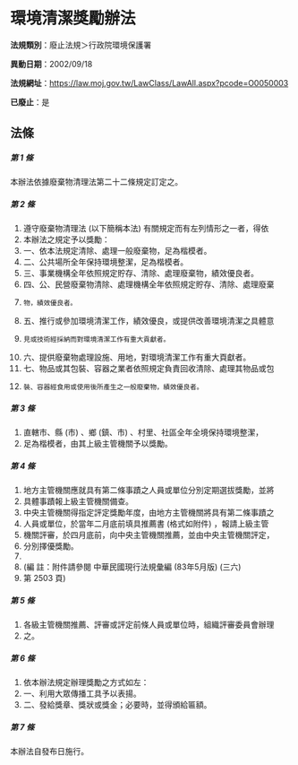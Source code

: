 # 環境清潔獎勵辦法

**法規類別**：廢止法規＞行政院環境保護署

**異動日期**：2002/09/18  

**法規網址**：https://law.moj.gov.tw/LawClass/LawAll.aspx?pcode=O0050003

**已廢止**：是



## 法條
##### 第 1 條
本辦法依據廢棄物清理法第二十二條規定訂定之。

##### 第 2 條
1. 遵守廢棄物清理法 (以下簡稱本法) 有關規定而有左列情形之一者，得依
1. 本辦法之規定予以獎勵：                                          
1. 一、依本法規定清除、處理一般廢棄物，足為楷模者。                
1. 二、公共場所全年保持環境整潔，足為楷模者。                      
1. 三、事業機構全年依照規定貯存、清除、處理廢棄物，績效優良者。    
1. 四、公、民營廢棄物清除、處理機構全年依照規定貯存、清除、處理廢棄
1.     物，績效優良者。                                            
1. 五、推行或參加環境清潔工作，績效優良，或提供改善環境清潔之具體意
1.     見或技術經採納而對環境清潔工作有重大貢獻者。                
1. 六、提供廢棄物處理設施、用地，對環境清潔工作有重大頁獻者。      
1. 七、物品或其包裝、容器之業者依照規定負責回收清除、處理其物品或包
1.     裝、容器經食用或使用後所產生之一般廢棄物，績效優良者。      

##### 第 3 條
1. 直轄市、縣 (市) 、鄉 (鎮、市) 、村里、社區全年全境保持環境整潔，
1. 足為楷模者，由其上級主管機關予以獎勵。

##### 第 4 條
1. 地方主管機關應就具有第二條事蹟之人員或單位分別定期選拔獎勵，並將
1. 具體事蹟報上級主管機關備查。
1. 中央主管機關得指定評定獎勵年度，由地方主管機關將具有第二條事蹟之
1. 人員或單位，於當年二月底前填具推薦書 (格式如附件) ，報請上級主管
1. 機關評審，於四月底前，向中央主管機關推薦，並由中央主管機關評定，
1. 分別擇優獎勵。
1. 
1. (編      註：附件請參閱 中華民國現行法規彙編 (83年5月版)  (三六)
1.  第 2503 頁)

##### 第 5 條
1. 各級主管機關推薦、評審或評定前條人員或單位時，組織評審委員會辦理
1. 之。

##### 第 6 條
1. 依本辦法規定辦理獎勵之方式如左：                                
1. 一、利用大眾傳播工具予以表揚。                                  
1. 二、發給獎章、獎狀或獎金；必要時，並得頒給匾額。                

##### 第 7 條
本辦法自發布日施行。


